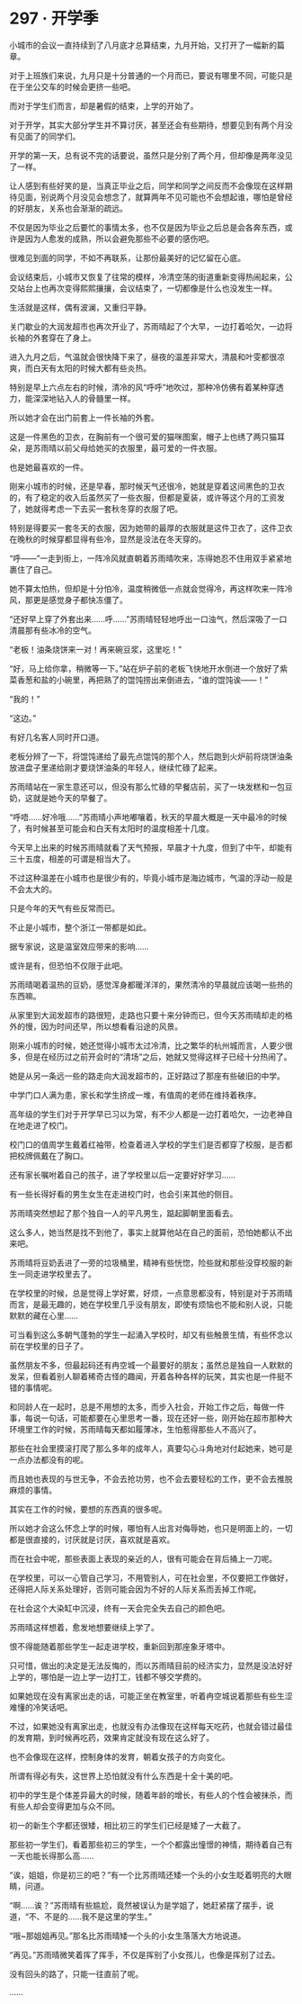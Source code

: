 <link rel="stylesheet" href="../styles/text.css"/>
<h1>297 · 开学季</h1>

小城市的会议一直持续到了八月底才总算结束，九月开始，又打开了一幅新的篇章。

对于上班族们来说，九月只是十分普通的一个月而已，要说有哪里不同，可能只是在于坐公交车的时候会更挤一些吧。

而对于学生们而言，却是暑假的结束，上学的开始了。

对于开学，其实大部分学生并不算讨厌，甚至还会有些期待，想要见到有两个月没有见面了的同学们。

开学的第一天，总有说不完的话要说，虽然只是分别了两个月，但却像是两年没见了一样。

让人感到有些好笑的是，当真正毕业之后，同学和同学之间反而不会像现在这样期待见面，别说两个月没见会想念了，就算两年不见可能也不会想起谁，哪怕是曾经的好朋友，关系也会渐渐的疏远。

不仅是因为毕业之后要忙的事情太多，也不仅是因为毕业之后总是会各奔东西，或许是因为人愈发的成熟，所以会避免那些不必要的感伤吧。

很难见到面的同学，不如不再联系，让那份最美好的记忆留在心底。

会议结束后，小城市又恢复了往常的模样，冷清空荡的街道重新变得热闹起来，公交站台上也再次变得熙熙攘攘，会议结束了，一切都像是什么也没发生一样。

生活就是这样，偶有波澜，又重归平静。

关门歇业的大润发超市也再次开业了，苏雨晴起了个大早，一边打着哈欠，一边将长袖的外套穿在了身上。

进入九月之后，气温就会很快降下来了，昼夜的温差非常大，清晨和叶雯都很凉爽，而白天有太阳的时候大都有些炎热。

特别是早上六点左右的时候，清冷的风“呼呼”地吹过，那种冷仿佛有着某种穿透力，能深深地钻入人的骨髓里一样。

所以她才会在出门前套上一件长袖的外套。

这是一件黑色的卫衣，在胸前有一个很可爱的猫咪图案，帽子上也绣了两只猫耳朵，是苏雨晴以前父母给她买的衣服里，最可爱的一件衣服。

也是她最喜欢的一件。

刚来小城市的时候，还是早春，那时候天气还很冷，她就是穿着这间黑色的卫衣的，有了稳定的收入后虽然买了一些衣服，但都是夏装，或许等这个月的工资发了，她就得考虑一下去买一套秋冬穿的衣服了吧。

特别是得要买一套冬天的衣服，因为她带的最厚的衣服就是这件卫衣了，这件卫衣在晚秋的时候穿都显得有些冷，显然是没法在冬天穿的。

“呼——”一走到街上，一阵冷风就直朝着苏雨晴吹来，冻得她忍不住用双手紧紧地裹住了自己。

她不算太怕热，但却是十分怕冷，温度稍微低一点就会觉得冷，再这样吹来一阵冷风，那更是感觉身子都快冻僵了。

“还好早上穿了外套出来……呼……”苏雨晴轻轻地呼出一口浊气，然后深吸了一口清晨那有些冰冷的空气。

“老板！油条烧饼来一对！再来碗豆浆，这里吃！”

“好，马上给你拿，稍微等一下。”站在炉子前的老板飞快地开水倒进一个放好了紫菜香葱和盐的小碗里，再把熟了的馄饨捞出来倒进去，“谁的馄饨诶——！”

“我的！”

“这边。”

有好几名客人同时开口道。

老板分辨了一下，将馄饨递给了最先点馄饨的那个人，然后跑到火炉前将烧饼油条放进盘子里递给刚才要烧饼油条的年轻人，继续忙碌了起来。

苏雨晴站在一家生意还可以，但没有那么忙碌的早餐店前，买了一块发糕和一包豆奶，这就是她今天的早餐了。

“呼唔……好冷哦……”苏雨晴小声地嘟嚷着，秋天的早晨大概是一天中最冷的时候了，有时候甚至可能会和白天有太阳时的温度相差十几度。

今天早上出来的时候苏雨晴就看了天气预报，早晨才十九度，但到了中午，却能有三十五度，相差的可谓是相当大了。

不过这种温差在小城市也是很少有的，毕竟小城市是海边城市，气温的浮动一般是不会太大的。

只是今年的天气有些反常而已。

不止是小城市，整个浙江一带都是如此。

据专家说，这是温室效应带来的影响……

或许是有，但恐怕不仅限于此吧。

苏雨晴喝着温热的豆奶，感觉浑身都暖洋洋的，果然清冷的早晨就应该喝一些热的东西嘛。

从家里到大润发超市的路很短，走路也只要十来分钟而已，但今天苏雨晴却走的格外的慢，因为时间还早，所以想看看沿途的风景。

刚来小城市的时候，她还觉得小城市太过冷清，比之繁华的杭州城而言，人要少很多，但是在经历过之前开会时的“清场”之后，她就又觉得这样子已经十分热闹了。

她是从另一条远一些的路走向大润发超市的，正好路过了那座有些破旧的中学。

中学门口人满为患，家长和学生挤成一堆，有值周的老师在维持着秩序。

高年级的学生们对于开学早已习以为常，有不少人都是一边打着哈欠，一边老神自在地走进了校门。

校门口的值周学生戴着红袖带，检查着进入学校的学生们是否都穿了校服，是否都把校牌佩戴在了胸口。

还有家长嘱咐着自己的孩子，进了学校里以后一定要好好学习……

有一些长得好看的男生女生在走进校门时，也会引来其他的侧目。

苏雨晴突然想起了那个独自一人的平凡男生，踮起脚朝里面看去。

这么多人，她当然是找不到他了，事实上就算他站在自己的面前，恐怕她都认不出来吧。

苏雨晴将豆奶丢进了一旁的垃圾桶里，精神有些恍惚，险些就和那些没穿校服的新生一同走进学校里去了。

在学校里的时候，总是觉得上学好累，好烦，一点意思都没有，特别是对于苏雨晴而言，是最无趣的，她在学校里几乎没有朋友，即使有烦恼也不能和别人说，只能默默的藏在心里……

可当看到这么多朝气蓬勃的学生一起涌入学校时，却又有些触景生情，有些怀念以前在学校里的日子了。

虽然朋友不多，但最起码还有冉空城一个最要好的朋友；虽然总是独自一人默默的发呆，但看着别人聊着稀奇古怪的趣闻，开着各种各样的玩笑，其实也是一件挺不错的事情呢。

和同龄人在一起时，总是不用想的太多，而步入社会，开始工作之后，每做一件事，每说一句话，可能都要在心里思考一番，现在还好一些，刚开始在超市那种大环境里工作的时候，苏雨晴每天都如履薄冰，生怕惹得那些人不高兴了。

那些在社会里摸滚打爬了那么多年的成年人，真要勾心斗角地对付起她来，她可是一点办法都没有的呢。

而且她也表现的与世无争，不会去抢功劳，也不会去要轻松的工作，更不会去推脱麻烦的事情。

其实在工作的时候，要想的东西真的很多呢。

所以她才会这么怀念上学的时候，哪怕有人出言对侮辱她，也只是明面上的，一切都是很直接的，讨厌就是讨厌，喜欢就是喜欢。

而在社会中呢，那些表面上表现的亲近的人，很有可能会在背后捅上一刀呢。

在学校里，可以一心管自己学习，不用管别人，可在社会里，不仅要把工作做好，还得把人际关系处理好，否则可能会因为不好的人际关系而丢掉工作呢。

在社会这个大染缸中沉浸，终有一天会完全失去自己的颜色吧。

苏雨晴这样想着，愈发地想要继续上学了。

恨不得能随着那些学生一起走进学校，重新回到那座象牙塔中。

只可惜，做出的决定是无法反悔的，而以苏雨晴目前的经济实力，显然是没法好好上学的，哪怕是一边上学一边打工，钱都不够交学费的。

如果她现在没有离家出走的话，可能正坐在教室里，听着冉空城说着那些有些生涩难懂的冷笑话吧。

不过，如果她没有离家出走，也就没有办法像现在这样每天吃药，也就会错过最佳的发育期，到时候再吃药，效果肯定就没有现在这么好了。

也不会像现在这样，控制身体的发育，朝着女孩子的方向变化。

所谓有得必有失，这世界上恐怕就没有什么东西是十全十美的吧。

初中的学生是个体差异最大的时候，随着年龄的增长，有些人的个性会被抹杀，而有些人却会变得更加与众不同。

初一的新生个字都还很矮，相比初三的学生们已经是矮了一大截了。

那些初一学生们，看着那些初三的学生，一个个都露出憧憬的神情，期待着自己有一天也能长得那么高……

“诶，姐姐，你是初三的吧？”有一个比苏雨晴还矮一个头的小女生眨着明亮的大眼睛，问道。

“啊……诶？”苏雨晴有些尴尬，竟然被误认为是学姐了，她赶紧摆了摆手，说道，“不、不是的……我不是这里的学生。”

“哦\~那姐姐再见。”那名比苏雨晴矮一个头的小女生落落大方地说道。

“再见。”苏雨晴微笑着挥了挥手，不仅是挥别了小女孩儿，也像是挥别了过去。

没有回头的路了，只能一往直前了呢。

……
